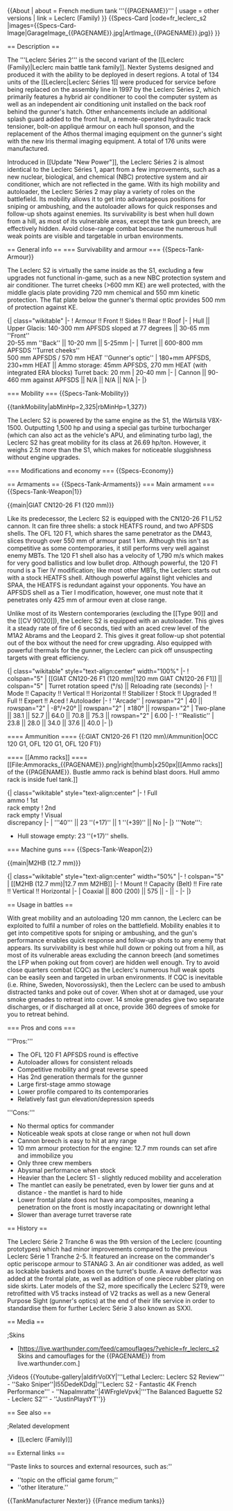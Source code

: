 {{About
| about = French medium tank '''{{PAGENAME}}'''
| usage = other versions
| link = Leclerc (Family)
}}
{{Specs-Card
|code=fr_leclerc_s2
|images={{Specs-Card-Image|GarageImage_{{PAGENAME}}.jpg|ArtImage_{{PAGENAME}}.jpg}}
}}

== Description ==
<!-- ''In the description, the first part should be about the history of the creation and combat usage of the vehicle, as well as its key features. In the second part, tell the reader about the ground vehicle in the game. Insert a screenshot of the vehicle, so that if the novice player does not remember the vehicle by name, he will immediately understand what kind of vehicle the article is talking about.'' -->
The '''Leclerc Séries 2''' is the second variant of the [[Leclerc (Family)|Leclerc main battle tank family]]. Nexter Systems designed and produced it with the ability to be deployed in desert regions. A total of 134 units of the [[Leclerc|Leclerc Séries 1]] were produced for service before being replaced on the assembly line in 1997 by the Leclerc Séries 2, which primarily features a hybrid air conditioner to cool the computer system as well as an independent air conditioning unit installed on the back roof behind the gunner's hatch. Other enhancements include an additional splash guard added to the front hull, a remote-operated hydraulic track tensioner, bolt-on appliqué armour on each hull sponson, and the replacement of the Athos thermal imaging equipment on the gunner's sight with the new Iris thermal imaging equipment. A total of 176 units were manufactured.

Introduced in [[Update "New Power"]], the Leclerc Séries 2 is almost identical to the Leclerc Séries 1, apart from a few improvements, such as a new nuclear, biological, and chemical (NBC) protective system and air conditioner, which are not reflected in the game. With its high mobility and autoloader, the Leclerc Séries 2 may play a variety of roles on the battlefield. Its mobility allows it to get into advantageous positions for sniping or ambushing, and the autoloader allows for quick responses and follow-up shots against enemies. Its survivability is best when hull down from a hill, as most of its vulnerable areas, except the tank gun breech, are effectively hidden. Avoid close-range combat because the numerous hull weak points are visible and targetable in urban environments.

== General info ==
=== Survivability and armour ===
{{Specs-Tank-Armour}}
<!-- ''Describe armour protection. Note the most well protected and key weak areas. Appreciate the layout of modules as well as the number and location of crew members. Is the level of armour protection sufficient, is the placement of modules helpful for survival in combat? If necessary use a visual template to indicate the most secure and weak zones of the armour.'' -->
The Leclerc S2 is virtually the same inside as the S1, excluding a few upgrades not functional in-game, such as a new NBC protection system and air conditioner. The turret cheeks (>600 mm KE) are well protected, with the middle glacis plate providing 720 mm chemical and 550 mm kinetic protection. The flat plate below the gunner's thermal optic provides 500 mm of protection against KE.

{| class="wikitable"
|-
! Armour !! Front !! Sides !! Rear !! Roof
|-
| Hull || Upper Glacis: 140-300  mm APFSDS sloped at 77 degrees || 30-65 mm ''Front''<br> 20-55 mm ''Back'' || 10-20 mm || 5-25mm
|-
| Turret || 600-800 mm APFSDS ''Turret cheeks''<br> 500 mm APFSDS / 570 mm HEAT ''Gunner's optic''
| 180+mm APFSDS, 230+mm HEAT || Ammo storage: 45mm APFSDS, 270 mm HEAT (with integrated ERA blocks)
Turret back: 20 mm
| 20-40 mm
|-
| Cannon || 90-460 mm against APFSDS || N/A || N/A || N/A
|-
|}

=== Mobility ===
{{Specs-Tank-Mobility}}
<!-- ''Write about the mobility of the ground vehicle. Estimate the specific power and manoeuvrability, as well as the maximum speed forwards and backwards.'' -->

{{tankMobility|abMinHp=2,325|rbMinHp=1,327}}

The Leclerc S2 is powered by the same engine as the S1, the Wärtsilä V8X-1500. Outputting 1,500 hp and using a special gas turbine turbocharger (which can also act as the vehicle's APU, and eliminating turbo lag), the Leclerc S2 has great mobility for its class at 26.69 hp/ton. However, it weighs 2.5t more than the S1, which makes for noticeable sluggishness without engine upgrades.

=== Modifications and economy ===
{{Specs-Economy}}

== Armaments ==
{{Specs-Tank-Armaments}}
=== Main armament ===
{{Specs-Tank-Weapon|1}}
<!-- ''Give the reader information about the characteristics of the main gun. Assess its effectiveness in a battle based on the reloading speed, ballistics and the power of shells. Do not forget about the flexibility of the fire, that is how quickly the cannon can be aimed at the target, open fire on it and aim at another enemy. Add a link to the main article on the gun: <code><nowiki>{{main|Name of the weapon}}</nowiki></code>. Describe in general terms the ammunition available for the main gun. Give advice on how to use them and how to fill the ammunition storage.'' -->
{{main|GIAT CN120-26 F1 (120 mm)}}

Like its predecessor, the Leclerc S2 is equipped with the CN120-26 F1 L/52 cannon. It can fire three shells: a stock HEATFS round, and two APFSDS shells. The OFL 120 F1, which shares the same penetrator as the DM43, slices through over 550 mm of armour past 1 km. Although this isn't as competitive as some contemporaries, it still performs very well against enemy MBTs. The 120 F1 shell also has a velocity of 1,790 m/s which makes for very good ballistics and low bullet drop. Although powerful, the 120 F1 round is a Tier IV modification; like most other MBTs, the Leclerc starts out with a stock HEATFS shell. Although powerful against light vehicles and SPAA, the HEATFS is redundant against your opponents. You have an APFSDS shell as a Tier I modification, however, one must note that it penetrates only 425 mm of armour even at close range.

Unlike most of its Western contemporaries (excluding the [[Type 90]] and the [[CV 90120]]), the Leclerc S2 is equipped with an autoloader. This gives it a steady rate of fire of 6 seconds, tied with an aced crew level of the M1A2 Abrams and the Leopard 2. This gives it great follow-up shot potential out of the box without the need for crew upgrading. Also equipped with powerful thermals for the gunner, the Leclerc can pick off unsuspecting targets with great efficiency.

{| class="wikitable" style="text-align:center" width="100%"
|-
! colspan="5" | [[GIAT CN120-26 F1 (120 mm)|120 mm GIAT CN120-26 F1]] || colspan="5" | Turret rotation speed (°/s) || Reloading rate (seconds)
|-
! Mode !! Capacity !! Vertical !! Horizontal !! Stabilizer
! Stock !! Upgraded !! Full !! Expert !! Aced
! Autoloader
|-
! ''Arcade''
| rowspan="2" | 40 || rowspan="2" | -8°/+20° || rowspan="2" | ±180° || rowspan="2" | Two-plane || 38.1 || 52.7 || 64.0 || 70.8 || 75.3 || rowspan="2" | 6.00
|-
! ''Realistic''
| 23.8 || 28.0 || 34.0 || 37.6 || 40.0
|-
|}

==== Ammunition ====
{{:GIAT CN120-26 F1 (120 mm)/Ammunition|OCC 120 G1, OFL 120 G1, OFL 120 F1}}

==== [[Ammo racks]] ====
[[File:Ammoracks_{{PAGENAME}}.png|right|thumb|x250px|[[Ammo racks]] of the {{PAGENAME}}. Bustle ammo rack is behind blast doors. Hull ammo rack is inside fuel tank.]]
<!-- '''Last updated: 2.3.0.64''' -->
{| class="wikitable" style="text-align:center"
|-
! Full<br>ammo
! 1st<br>rack empty
! 2nd<br>rack empty
! Visual<br>discrepancy
|-
| '''40''' || 23 ''(+17)'' || 1 ''(+39)'' || No
|-
|}
'''Note''':

* Hull stowage empty: 23 ''(+17)'' shells.

=== Machine guns ===
{{Specs-Tank-Weapon|2}}
<!-- ''Offensive and anti-aircraft machine guns not only allow you to fight some aircraft but also are effective against lightly armoured vehicles. Evaluate machine guns and give recommendations on its use.'' -->
{{main|M2HB (12.7 mm)}}

{| class="wikitable" style="text-align:center" width="50%"
|-
! colspan="5" | [[M2HB (12.7 mm)|12.7 mm M2HB]]
|-
! Mount !! Capacity (Belt) !! Fire rate !! Vertical !! Horizontal
|-
| Coaxial || 800 (200) || 575 || - || -
|-
|}

== Usage in battles ==
<!-- ''Describe the tactics of playing in the vehicle, the features of using vehicles in the team and advice on tactics. Refrain from creating a "guide" - do not impose a single point of view but instead give the reader food for thought. Describe the most dangerous enemies and give recommendations on fighting them. If necessary, note the specifics of the game in different modes (AB, RB, SB).'' -->
With great mobility and an autoloading 120 mm cannon, the Leclerc can be exploited to fulfil a number of roles on the battlefield. Mobility enables it to get into competitive spots for sniping or ambushing, and the gun's performance enables quick response and follow-up shots to any enemy that appears. Its survivability is best while hull down or poking out from a hill, as most of its vulnerable areas excluding the cannon breech (and sometimes the LFP when poking out from cover) are hidden well enough. Try to avoid close quarters combat (CQC) as the Leclerc's numerous hull weak spots can be easily seen and targeted in urban environments. If CQC is inevitable (i.e. Rhine, Sweden, Novorossiysk), then the Leclerc can be used to ambush distracted tanks and poke out of cover. When shot at or damaged, use your smoke grenades to retreat into cover. 14 smoke grenades give two separate discharges, or if discharged all at once, provide 360 degrees of smoke for you to retreat behind.

=== Pros and cons ===
<!-- ''Summarise and briefly evaluate the vehicle in terms of its characteristics and combat effectiveness. Mark its pros and cons in a bulleted list. Try not to use more than 6 points for each of the characteristics. Avoid using categorical definitions such as "bad", "good" and the like - use substitutions with softer forms such as "inadequate" and "effective".'' -->

'''Pros:'''

* The OFL 120 F1 APFSDS round is effective
* Autoloader allows for consistent reloads
* Competitive mobility and great reverse speed
* Has 2nd generation thermals for the gunner
* Large first-stage ammo stowage
* Lower profile compared to its contemporaries
* Relatively fast gun elevation/depression speeds

'''Cons:'''

* No thermal optics for commander
* Noticeable weak spots at close range or when not hull down
* Cannon breech is easy to hit at any range
* 10 mm armour protection for the engine: 12.7 mm rounds can set afire and immobilize you
* Only three crew members
* Abysmal performance when stock
* Heavier than the Leclerc S1 - slightly reduced mobility and acceleration
* The mantlet can easily be penetrated, even by lower tier guns and at distance - the mantlet is hard to hide
* Lower frontal plate does not have any composites, meaning a penetration on the front is mostly incapacitating or downright lethal
* Slower than average turret traverse rate

== History ==
<!-- ''Describe the history of the creation and combat usage of the vehicle in more detail than in the introduction. If the historical reference turns out to be too long, take it to a separate article, taking a link to the article about the vehicle and adding a block "/History" (example: <nowiki>https://wiki.warthunder.com/(Vehicle-name)/History</nowiki>) and add a link to it here using the <code>main</code> template. Be sure to reference text and sources by using <code><nowiki><ref></ref></nowiki></code>, as well as adding them at the end of the article with <code><nowiki><references /></nowiki></code>. This section may also include the vehicle's dev blog entry (if applicable) and the in-game encyclopedia description (under <code><nowiki>=== In-game description ===</nowiki></code>, also if applicable).'' -->
The Leclerc Série 2 Tranche 6 was the 9th version of the Leclerc (counting prototypes) which had minor improvements compared to the previous Leclerc Série 1 Tranche 2-5. It featured an increase on the commander's optic periscope armour to STANAG 3. An air conditioner was added, as well as lockable baskets and boxes on the turret's bustle. A wave deflector was added at the frontal plate, as well as addition of one piece rubber plating on side skirts. Later models of the S2, more specifically the Leclerc S2T9, were retrofitted with V5 tracks instead of V2 tracks as well as a new General Purpose Sight (gunner's optics) at the end of their life service in order to standardise them for further Leclerc Série 3 also known as SXXI.

== Media ==
<!-- ''Excellent additions to the article would be video guides, screenshots from the game, and photos.'' -->

;Skins

* [https://live.warthunder.com/feed/camouflages/?vehicle=fr_leclerc_s2 Skins and camouflages for the {{PAGENAME}} from live.warthunder.com.]

;Videos
{{Youtube-gallery|aIdifrVolXY|'''Lethal Leclerc: Leclerc S2 Review''' - ''Sako Sniper''|I55DedeKDdg|'''Leclerc S2 - Fantastic 4K French Performance''' - ''Napalmratte''|4WFrgIeVpvk|'''The Balanced Baguette S2 - Leclerc S2''' - ''JustinPlaysYT''}}

== See also ==
<!-- ''Links to the articles on the War Thunder Wiki that you think will be useful for the reader, for example:''
* ''reference to the series of the vehicles;''
* ''links to approximate analogues of other nations and research trees.'' -->

;Related development
* [[Leclerc (Family)]]

== External links ==
<!-- ''Paste links to sources and external resources, such as:''
* ''topic on the official game forum;''
* ''other literature.'' -->
''Paste links to sources and external resources, such as:''

* ''topic on the official game forum;''
* ''other literature.''

{{TankManufacturer Nexter}}
{{France medium tanks}}